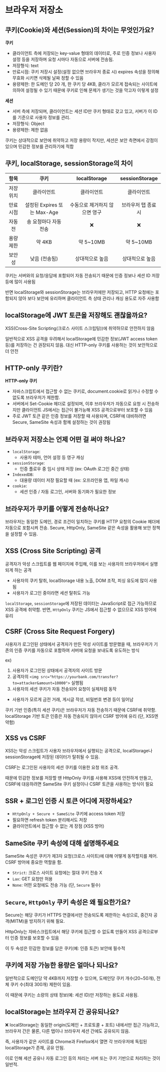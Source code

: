 # 브라우저 저장소

## 쿠키(Cookie)와 세션(Session)의 차이는 무엇인가요?

**쿠키**

- 클라이언트 측에 저장되는 key-value 형태의 데이터로, 주로 인증 정보나 사용자 설정 등을 저장하며 요청 시마다 자동으로 서버에 전송됨.
- 저장형식: text
- 만료시점: 쿠키 저장시 설정(설정 없으면 브라우저 종료 시) expires 속성을 정의해 무효화 시키면 삭제될 날짜 정할 수 있음
- 용량제한: 한 도메인 당 20 개, 한 쿠키 당 4KB, 클라가 모르게 접속되는 사이트에 의하여 설정될 수 있기 때문에 쿠키로 인해 문제가 생기는 것을 막고자 이렇게 설정

**세션**

- 서버 측에 저장되며, 클라이언트는 세션 ID만 쿠키 형태로 갖고 있고, 서버가 이 ID를 기준으로 사용자 정보를 관리.
- 저장형식: Object
- 용량제한: 제한 없음

쿠키는 상대적으로 보안에 취약하고 저장 용량이 작지만, 세션은 보안 측면에서 강점이 있으며 민감한 정보를 관리하기에 적합

## 쿠키, localStorage, sessionStorage의 차이

|   항목    |            쿠키             |         localStorage          |   sessionStorage    |
| :-------: | :-------------------------: | :---------------------------: | :-----------------: |
| 저장 위치 |         클라이언트          |          클라이언트           |     클라이언트      |
| 만료 시점 | 설정된 Expires 또는 Max-Age | 수동으로 제거하지 않으면 영구 | 브라우저 탭 종료 시 |
|  자동 전  |    송 요청마다 자동 전송    |              ❌               |         ❌          |
| 용량 제한 |           약 4KB            |           약 5~10MB           |      약 5~10MB      |
|  보안성   |        낮음 (전송됨)        |        상대적으로 높음        |   상대적으로 높음   |

쿠키는 서버와의 요청/응답에 포함되어 자동 전송되기 때문에 인증 정보나 세션 ID 저장 등에 많이 사용됨

반면 localStorage와 sessionStorage는 브라우저에만 저장되고, HTTP 요청에는 포함되지 않아 보다 보안에 유리하며 클라이언트 측 상태 관리나 캐싱 용도로 자주 사용함

## localStorage에 JWT 토큰을 저장해도 괜찮을까요?

XSS(Cross-Site Scripting(크로스 사이트 스크립팅))에 취약하므로 안전하지 않음

일반적으로 XSS 공격을 우려해서 localStorage에 민감한 정보(JWT access token 등)를 저장하는 건 권장되지 않음. 대신 HTTP-only 쿠키를 사용하는 것이 보안적으로 더 안전

## HTTP-only 쿠키란?

**HTTP-only 쿠키**

- 자바스크립트에서 접근할 수 없는 쿠키로,
  document.cookie로 읽거나 수정할 수 없도록 브라우저가 제한함.
- 서버에서 Set-Cookie 헤더로 설정되며, 이후 브라우저가 자동으로 요청 시 전송하지만 클라이언트 JS에서는 접근이 불가능해 XSS 공격으로부터 보호할 수 있음
- 주로 JWT 토큰 같은 인증 정보를 저장할 때 사용되며,
  CSRF에 대비하려면 Secure, SameSite 속성과 함께 설정하는 것이 권장됨

## 브라우저 저장소는 언제 어떤 걸 써야 하나요?

- `localStorage`:
  - 사용자 테마, 언어 설정 등 영구 캐싱
- `sessionStorage`:
  - 인증 플로우 중 임시 상태 저장 (ex: OAuth 로그인 중간 상태)
- `IndexedDB`:
  - 대용량 데이터 저장 필요할 때 (ex: 오프라인용 앱, 파일 캐시)
- `cookie`:
  - 세션 인증 / 자동 로그인, 서버와 동기화가 필요한 정보

## 브라우저가 쿠키를 어떻게 전송하나요?

브라우저는 동일한 도메인, 경로 조건이 일치하는 쿠키를 HTTP 요청의 Cookie 헤더에 자동으로 포함시켜 전송. Secure, HttpOnly, SameSite 같은 속성을 활용해 보안 정책을 설정할 수 있음.

## XSS (Cross Site Scripting) 공격

공격자가 악성 스크립트를 웹 페이지에 주입해, 이를 보는 사용자의 브라우저에서 실행되게 하는 공격

- 사용자의 쿠키 탈취, localStorage 내용 노출, DOM 조작, 피싱 유도에 많이 사용됨
- 사용자가 로그인 중이라면 세션 탈취도 가능

`localStorage`, `sessionStorage`에 저장된 데이터는 JavaScript로 접근 가능하므로 XSS 공격에 취약함. 반면, `HttpOnly` 쿠키는 JS에서 접근할 수 없으므로 XSS 방어에 유리

## CSRF (Cross Site Request Forgery)

사용자가 로그인된 상태에서 공격자가 만든 악성 사이트를 방문했을 때, 브라우저가 기존의 인증 쿠키를 자동으로 포함하여 서버에 요청을 보내도록 유도하는 방식

ex)

1. 사용자가 로그인된 상태에서 공격자의 사이트 방문
2. 공격자의 `<img src="https://yourbank.com/transfer?to=attacker&amount=10000">` 실행됨
3. 사용자의 세션 쿠키가 자동 전송되어 요청이 실제처럼 동작

- 사용자가 모르게 금전 거래, 게시글 작성, 비밀번호 변경 등이 일어남

쿠키 기반 인증(특히 세션 쿠키)은 브라우저가 자동 전송하기 때문에 CSRF에 취약함. localStorage 기반 토큰 인증은 자동 전송되지 않아서 CSRF 방어에 유리 (단, XSS엔 약함)

## XSS vs CSRF

XSS는 악성 스크립트가 사용자 브라우저에서 실행되는 공격으로, localStorage나 sessionStorage에 저장된 데이터가 탈취될 수 있음.

CSRF는 로그인된 사용자의 세션 쿠키를 이용한 요청 위조 공격.

때문에 민감한 정보를 저장할 땐 HttpOnly 쿠키를 사용해 XSS에 안전하게 만들고, CSRF에 대응하려면 SameSite 쿠키 설정이나 CSRF 토큰을 사용하는 방식이 필요

## SSR + 로그인 인증 시 토큰 어디에 저장하세요?

- `HttpOnly + Secure + SameSite` 쿠키에 access token 저장
- 필요하면 refresh token 분리해서도 저장
- 클라이언트에서 접근할 수 없는 게 장점 (XSS 방어)

## SameSite 쿠키 속성에 대해 설명해주세요

SameSite 속성은 쿠키가 제3자 요청(크로스 사이트)에 대해 어떻게 동작할지를 제어. CSRF 방어에 중요한 역할을 함.

- `Strict`: 크로스 사이트 요청에는 절대 쿠키 전송 X
- `Lax`: GET 요청만 허용
- `None`: 어떤 요청에도 전송 가능 (단, `Secure` 필수)

## `Secure`, `HttpOnly` 쿠키 속성은 왜 필요한가요?

Secure는 해당 쿠키가 HTTPS 연결에서만 전송되도록 제한하는 속성으로, 중간자 공격(MITM)을 방지하기 위해 필요.

HttpOnly는 자바스크립트에서 해당 쿠키에 접근할 수 없도록 만들어 XSS 공격으로부터 인증 정보를 보호할 수 있음

이 두 속성은 민감한 정보를 담은 쿠키(예: 인증 토큰) 보안에 필수적

## 쿠키에 저장 가능한 용량은 얼마나 되나요?

일반적으로 도메인당 약 4KB까지 저장할 수 있으며,
도메인당 쿠키 개수(20~50개), 전체 쿠키 수(최대 300개) 제한이 있음.

이 때문에 쿠키는 소량의 상태 정보(예: 세션 ID)만 저장하는 용도로 사용됨.

## localStorage는 브라우저 간 공유되나요?

❌ localStorage는 동일한 origin(도메인 + 프로토콜 + 포트) 내에서만 접근 가능하고, 브라우저 간은 물론, 다른 탭이나 브라우저 세션 간에도 공유되지 않음.

즉, 사용자가 같은 사이트를 Chrome과 Firefox에서 열면 각 브라우저에 독립된 localStorage가 존재, 공유 안됨.

이로 인해 세션 공유나 자동 로그인 등의 처리는 서버 또는 쿠키 기반으로 처리하는 것이 일반적.
